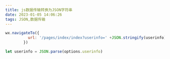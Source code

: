 ```yaml
---
title: js数据传输转换为JSON字符串
date: 2023-01-05 14:06:26
tags: JSON,数据传输
---
```


```javascript
wx.navigateTo({
          url: '/pages/index/index?userinfo=' +JSON.stringify(userinfo) + '&openID=' + openId
        })
```

```javascript
let userinfo = JSON.parse(options.userinfo)
```


